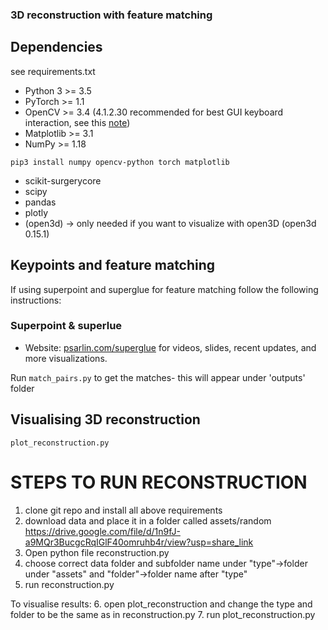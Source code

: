### 3D reconstruction with feature matching

## Dependencies
see requirements.txt

* Python 3 >= 3.5
* PyTorch >= 1.1
* OpenCV >= 3.4 (4.1.2.30 recommended for best GUI keyboard interaction, see this [note](#additional-notes))
* Matplotlib >= 3.1
* NumPy >= 1.18

`pip3 install numpy opencv-python torch matplotlib`

* scikit-surgerycore
* scipy
* pandas
* plotly
* (open3d) -> only needed if you want to visualize with open3D
(open3d 0.15.1)

## Keypoints and feature matching
If using superpoint and superglue for feature matching follow the following instructions:

### Superpoint & superlue
* Website: [psarlin.com/superglue](https://psarlin.com/superglue) for videos, slides, recent updates, and more visualizations.

Run `match_pairs.py` to get the matches- this will appear under 'outputs' folder

## Visualising 3D reconstruction

`plot_reconstruction.py`


# STEPS TO RUN RECONSTRUCTION

1. clone git repo and install all above requirements
2. download data and place it in a folder called assets/random https://drive.google.com/file/d/1n9fJ-a9MQr3BucgcRqIGlF40omruhb4r/view?usp=share_link
3. Open python file reconstruction.py 
4. choose correct data folder and subfolder name under "type"->folder under "assets" and "folder"->folder name after "type"
5. run reconstruction.py

To visualise results:
6. open plot_reconstruction and change the type and folder to be the same as in reconstruction.py
7. run plot_reconstruction.py